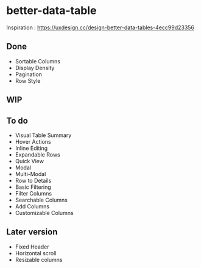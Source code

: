 # better-data-table

Inspiration : https://uxdesign.cc/design-better-data-tables-4ecc99d23356

## Done

* Sortable Columns
* Display Density
* Pagination
* Row Style

## WIP



## To do


* Visual Table Summary
* Hover Actions
* Inline Editing
* Expandable Rows
* Quick View
* Modal
* Multi-Modal
* Row to Details
* Basic Filtering
* Filter Columns
* Searchable Columns
* Add Columns
* Customizable Columns

## Later version

* Fixed Header
* Horizontal scroll
* Resizable columns